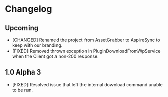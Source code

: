 # Changelog

## Upcoming

* [CHANGED] Renamed the project from AssetGrabber to AspireSync to keep with our branding.
* [FIXED] Removed thrown exception in PluginDownloadFromWpService when the Client got a non-200 response.

## 1.0 Alpha 3

* [FIXED] Resolved issue that left the internal download command unable to be run.
